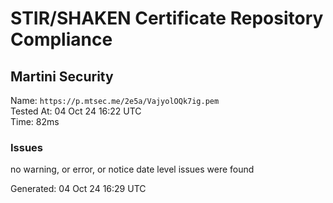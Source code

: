 # STIR/SHAKEN Certificate Repository Compliance

## Martini Security

Name: `https://p.mtsec.me/2e5a/VajyolOQk7ig.pem`\
Tested At: 04 Oct 24 16:22 UTC\
Time: 82ms

### Issues

no warning, or error, or notice date level issues were found

Generated: 04 Oct 24 16:29 UTC